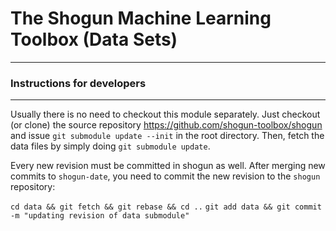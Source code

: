 # The Shogun Machine Learning Toolbox (Data Sets)
-------------------------------------------------

### Instructions for developers
------------------------------

Usually there is no need to checkout this module separately.  Just 
checkout (or clone) the source repository https://github.com/shogun-toolbox/shogun
and issue ```git submodule update --init``` in the root directory.
Then, fetch the data files by simply doing ```git submodule update```.

Every new revision must be committed in shogun as well.  After merging
new commits to `shogun-date`, you need to commit the new revision to
the `shogun` repository:

   `cd data && git fetch && git rebase && cd ..`
   `git add data && git commit -m "updating revision of data submodule"`
